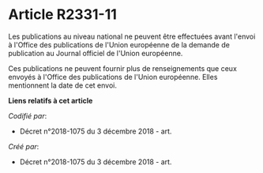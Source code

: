 # Article R2331-11

Les publications au niveau national ne peuvent être effectuées avant l'envoi à l'Office des publications de l'Union
européenne de la demande de publication au Journal officiel de l'Union européenne.

Ces publications ne peuvent fournir plus de renseignements que ceux envoyés à l'Office des publications de l'Union
européenne. Elles mentionnent la date de cet envoi.

**Liens relatifs à cet article**

_Codifié par_:

  - Décret n°2018-1075 du 3 décembre 2018 - art.

_Créé par_:

  - Décret n°2018-1075 du 3 décembre 2018 - art.
